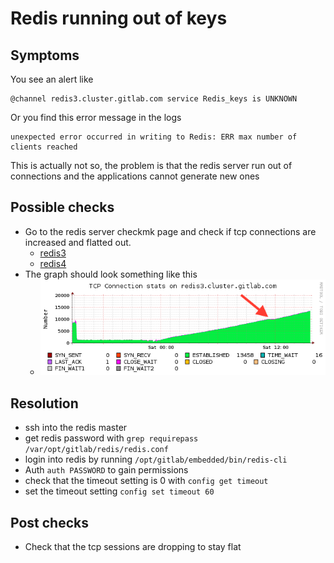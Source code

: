 # Redis running out of keys

## Symptoms

You see an alert like

```
@channel redis3.cluster.gitlab.com service Redis_keys is UNKNOWN
```

Or you find this error message in the logs

```
unexpected error occurred in writing to Redis: ERR max number of clients reached
```

This is actually not so, the problem is that the redis server run out of connections and the applications cannot generate new ones

## Possible checks

* Go to the redis server checkmk page and check if tcp connections are increased and flatted out.
  * [redis3](https://checkmk.gitlap.com/gitlab/check_mk/index.py?start_url=%2Fgitlab%2Fpnp4nagios%2Findex.php%2Fgraph%3Fhost%3Dredis3.cluster.gitlab.com%26srv%3DTCP_Connections%26theme%3Dmultisite%26baseurl%3D..%2Fcheck_mk%2F)
  * [redis4](https://checkmk.gitlap.com/gitlab/check_mk/index.py?start_url=%2Fgitlab%2Fpnp4nagios%2Findex.php%2Fgraph%3Fhost%3Dredis4.cluster.gitlab.com%26srv%3DTCP_Connections%26theme%3Dmultisite%26baseurl%3D..%2Fcheck_mk%2F)
* The graph should look something like this
  * ![Maxed out tcp sessions on redis](img/redis-tcp-sessions.png)

## Resolution

* ssh into the redis master
* get redis password with `grep requirepass /var/opt/gitlab/redis/redis.conf`
* login into redis by running `/opt/gitlab/embedded/bin/redis-cli`
* Auth `auth PASSWORD` to gain permissions
* check that the timeout setting is 0 with `config get timeout`
* set the timeout setting `config set timeout 60`

## Post checks

* Check that the tcp sessions are dropping to stay flat
